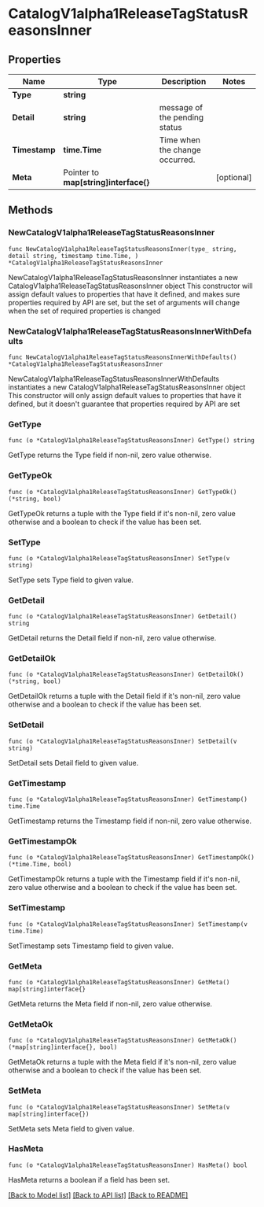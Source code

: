 # CatalogV1alpha1ReleaseTagStatusReasonsInner

## Properties

Name | Type | Description | Notes
------------ | ------------- | ------------- | -------------
**Type** | **string** |  | 
**Detail** | **string** | message of the pending status | 
**Timestamp** | **time.Time** | Time when the change occurred. | 
**Meta** | Pointer to **map[string]interface{}** |  | [optional] 

## Methods

### NewCatalogV1alpha1ReleaseTagStatusReasonsInner

`func NewCatalogV1alpha1ReleaseTagStatusReasonsInner(type_ string, detail string, timestamp time.Time, ) *CatalogV1alpha1ReleaseTagStatusReasonsInner`

NewCatalogV1alpha1ReleaseTagStatusReasonsInner instantiates a new CatalogV1alpha1ReleaseTagStatusReasonsInner object
This constructor will assign default values to properties that have it defined,
and makes sure properties required by API are set, but the set of arguments
will change when the set of required properties is changed

### NewCatalogV1alpha1ReleaseTagStatusReasonsInnerWithDefaults

`func NewCatalogV1alpha1ReleaseTagStatusReasonsInnerWithDefaults() *CatalogV1alpha1ReleaseTagStatusReasonsInner`

NewCatalogV1alpha1ReleaseTagStatusReasonsInnerWithDefaults instantiates a new CatalogV1alpha1ReleaseTagStatusReasonsInner object
This constructor will only assign default values to properties that have it defined,
but it doesn't guarantee that properties required by API are set

### GetType

`func (o *CatalogV1alpha1ReleaseTagStatusReasonsInner) GetType() string`

GetType returns the Type field if non-nil, zero value otherwise.

### GetTypeOk

`func (o *CatalogV1alpha1ReleaseTagStatusReasonsInner) GetTypeOk() (*string, bool)`

GetTypeOk returns a tuple with the Type field if it's non-nil, zero value otherwise
and a boolean to check if the value has been set.

### SetType

`func (o *CatalogV1alpha1ReleaseTagStatusReasonsInner) SetType(v string)`

SetType sets Type field to given value.


### GetDetail

`func (o *CatalogV1alpha1ReleaseTagStatusReasonsInner) GetDetail() string`

GetDetail returns the Detail field if non-nil, zero value otherwise.

### GetDetailOk

`func (o *CatalogV1alpha1ReleaseTagStatusReasonsInner) GetDetailOk() (*string, bool)`

GetDetailOk returns a tuple with the Detail field if it's non-nil, zero value otherwise
and a boolean to check if the value has been set.

### SetDetail

`func (o *CatalogV1alpha1ReleaseTagStatusReasonsInner) SetDetail(v string)`

SetDetail sets Detail field to given value.


### GetTimestamp

`func (o *CatalogV1alpha1ReleaseTagStatusReasonsInner) GetTimestamp() time.Time`

GetTimestamp returns the Timestamp field if non-nil, zero value otherwise.

### GetTimestampOk

`func (o *CatalogV1alpha1ReleaseTagStatusReasonsInner) GetTimestampOk() (*time.Time, bool)`

GetTimestampOk returns a tuple with the Timestamp field if it's non-nil, zero value otherwise
and a boolean to check if the value has been set.

### SetTimestamp

`func (o *CatalogV1alpha1ReleaseTagStatusReasonsInner) SetTimestamp(v time.Time)`

SetTimestamp sets Timestamp field to given value.


### GetMeta

`func (o *CatalogV1alpha1ReleaseTagStatusReasonsInner) GetMeta() map[string]interface{}`

GetMeta returns the Meta field if non-nil, zero value otherwise.

### GetMetaOk

`func (o *CatalogV1alpha1ReleaseTagStatusReasonsInner) GetMetaOk() (*map[string]interface{}, bool)`

GetMetaOk returns a tuple with the Meta field if it's non-nil, zero value otherwise
and a boolean to check if the value has been set.

### SetMeta

`func (o *CatalogV1alpha1ReleaseTagStatusReasonsInner) SetMeta(v map[string]interface{})`

SetMeta sets Meta field to given value.

### HasMeta

`func (o *CatalogV1alpha1ReleaseTagStatusReasonsInner) HasMeta() bool`

HasMeta returns a boolean if a field has been set.


[[Back to Model list]](../README.md#documentation-for-models) [[Back to API list]](../README.md#documentation-for-api-endpoints) [[Back to README]](../README.md)


